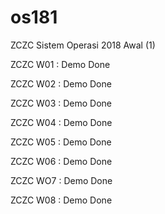 # os181

ZCZC Sistem Operasi 2018 Awal (1)

ZCZC W01 : Demo Done

ZCZC W02 : Demo Done

ZCZC W03 : Demo Done

ZCZC W04 : Demo Done

ZCZC W05 : Demo Done

ZCZC W06 : Demo Done

ZCZC WO7 : Demo Done

ZCZC W08 : Demo Done
